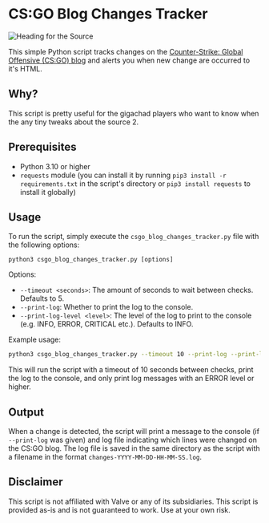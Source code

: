 # CS:GO Blog Changes Tracker

![Heading for the Source](https://i.imgur.com/XapY1BW.png)

This simple Python script tracks changes on the [Counter-Strike: Global Offensive (CS:GO) blog](https://blog.counter-strike.net/) and alerts you when new change are occurred to it's HTML.

## Why?

This script is pretty useful for the gigachad players who want to know when the any tiny tweaks about the source 2.

## Prerequisites

- Python 3.10 or higher
- `requests` module (you can install it by running `pip3 install -r requirements.txt` in the script's directory or `pip3 install requests` to install it globally)

## Usage

To run the script, simply execute the `csgo_blog_changes_tracker.py` file with the following options:

`python3 csgo_blog_changes_tracker.py [options]`

Options:

- `--timeout <seconds>`: The amount of seconds to wait between checks. Defaults to 5.
- `--print-log`: Whether to print the log to the console.
- `--print-log-level <level>`: The level of the log to print to the console (e.g. INFO, ERROR, CRITICAL etc.). Defaults to INFO.

Example usage:

```sh
python3 csgo_blog_changes_tracker.py --timeout 10 --print-log --print-log-level ERROR
```

This will run the script with a timeout of 10 seconds between checks, print the log to the console, and only print log messages with an ERROR level or higher.

## Output

When a change is detected, the script will print a message to the console (if `--print-log` was given) and log file indicating which lines were changed on the CS:GO blog. The log file is saved in the same directory as the script with a filename in the format `changes-YYYY-MM-DD-HH-MM-SS.log`.

## Disclaimer

This script is not affiliated with Valve or any of its subsidiaries. This script is provided as-is and is not guaranteed to work. Use at your own risk.
